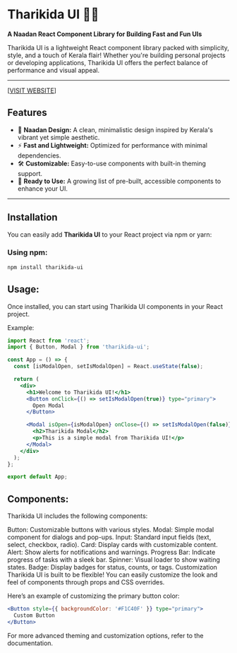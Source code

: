 # Tharikida UI 🚀🔥
**A Naadan React Component Library for Building Fast and Fun UIs**  

Tharikida UI is a lightweight React component library packed with simplicity, style, and a touch of Kerala flair! Whether you're building personal projects or developing applications, Tharikida UI offers the perfect balance of performance and visual appeal.

---

[[VISIT WEBSITE](https://tharikida-ui.vercel.app/)]

## Features
- 🥥 **Naadan Design:** A clean, minimalistic design inspired by Kerala's vibrant yet simple aesthetic.  
- ⚡ **Fast and Lightweight:** Optimized for performance with minimal dependencies.  
- 🛠️ **Customizable:** Easy-to-use components with built-in theming support.  
- 🌴 **Ready to Use:** A growing list of pre-built, accessible components to enhance your UI.  

---

## Installation

You can easily add **Tharikida UI** to your React project via npm or yarn:

### Using npm:
```bash
npm install tharikida-ui
```
## Usage:
Once installed, you can start using Tharikida UI components in your React project.

Example:

```jsx
import React from 'react';
import { Button, Modal } from 'tharikida-ui';

const App = () => {
  const [isModalOpen, setIsModalOpen] = React.useState(false);

  return (
    <div>
      <h1>Welcome to Tharikida UI!</h1>
      <Button onClick={() => setIsModalOpen(true)} type="primary">
        Open Modal
      </Button>

      <Modal isOpen={isModalOpen} onClose={() => setIsModalOpen(false)}>
        <h2>Tharikida Modal</h2>
        <p>This is a simple modal from Tharikida UI!</p>
      </Modal>
    </div>
  );
};

export default App;
```
## Components:
Tharikida UI includes the following components:

Button: Customizable buttons with various styles.
Modal: Simple modal component for dialogs and pop-ups.
Input: Standard input fields (text, select, checkbox, radio).
Card: Display cards with customizable content.
Alert: Show alerts for notifications and warnings.
Progress Bar: Indicate progress of tasks with a sleek bar.
Spinner: Visual loader to show waiting states.
Badge: Display badges for status, counts, or tags.
Customization
Tharikida UI is built to be flexible! You can easily customize the look and feel of components through props and CSS overrides.

Here’s an example of customizing the primary button color:

```jsx
<Button style={{ backgroundColor: '#F1C40F' }} type="primary">
  Custom Button
</Button>
```
For more advanced theming and customization options, refer to the documentation.
